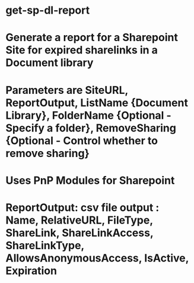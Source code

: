 # get-sp-dl-report
# Generate a report for a Sharepoint Site for expired sharelinks in a Document library
# Parameters are SiteURL, ReportOutput, ListName {Document Library}, FolderName {Optional - Specify a folder}, RemoveSharing {Optional - Control whether to remove sharing}
# Uses PnP Modules for Sharepoint
# ReportOutput: csv file output : Name, RelativeURL, FileType, ShareLink, ShareLinkAccess, ShareLinkType, AllowsAnonymousAccess, IsActive, Expiration


